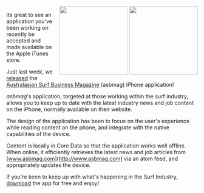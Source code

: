 <div style="float:right; margin-left: 10px">
  <img src="/assets/2010/5/30/1-splash.png" width="180">
  <img src="/assets/2010/5/30/2-news.png" width="180">
</div>

Its great to see an application you've been working on recently be
accepted and made available on the Apple iTunes store.

Just last week, we
[released](http://itunes.apple.com/us/app/asbmag/id371966880?mt=8) the
[Australasian Surf Business Magazine](http://www.asbmag.com) (asbmag)
iPhone application!

*asbmag*'s application, targeted at those working within the surf industry,
allows you to keep up to date with the latest industry news and job content
on the iPhone, normally available on their website.

The design of the application has been to focus on the user's experience
while reading content on the phone, and integrate with the native
capabilities of the device.

Content is locally in Core Data so that the application works well
offline. When online, it efficiently retrieves the latest news and job
articles from [www.asbmag.com](http://www.asbmag.com) via an atom feed, and
appropriately updates the device.

If you're keen to keep up with what's happening in the Surf Industry,
[download](http://itunes.apple.com/us/app/asbmag/id371966880?mt=8) the
app for free and enjoy!
